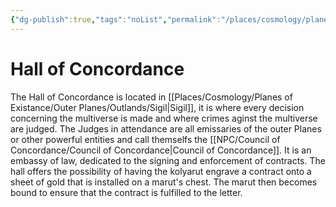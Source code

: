```yaml
---
{"dg-publish":true,"tags":"noList","permalink":"/places/cosmology/planes-of-existance/outer-planes/outlands/hall-of-concordance/","dgHomeLink":true,"dgPassFrontmatter":true}
---
```


# Hall of Concordance
The Hall of Concordance is located in [[Places/Cosmology/Planes of Existance/Outer Planes/Outlands/Sigil|Sigil]], it is where every decision concerning the multiverse is made and where crimes aginst the multiverse are judged. The Judges in attendance are all emissaries of the outer Planes or other powerful entities and call themselfs the [[NPC/Council of Concordance/Council of Concordance|Council of Concordance]]. It is an embassy of law, dedicated to the signing and enforcement of contracts. The hall offers the possibility of having the kolyarut engrave a contract onto a sheet of gold that is installed on a marut's chest. The marut then becomes bound to ensure that the contract is fulfilled to the letter.

